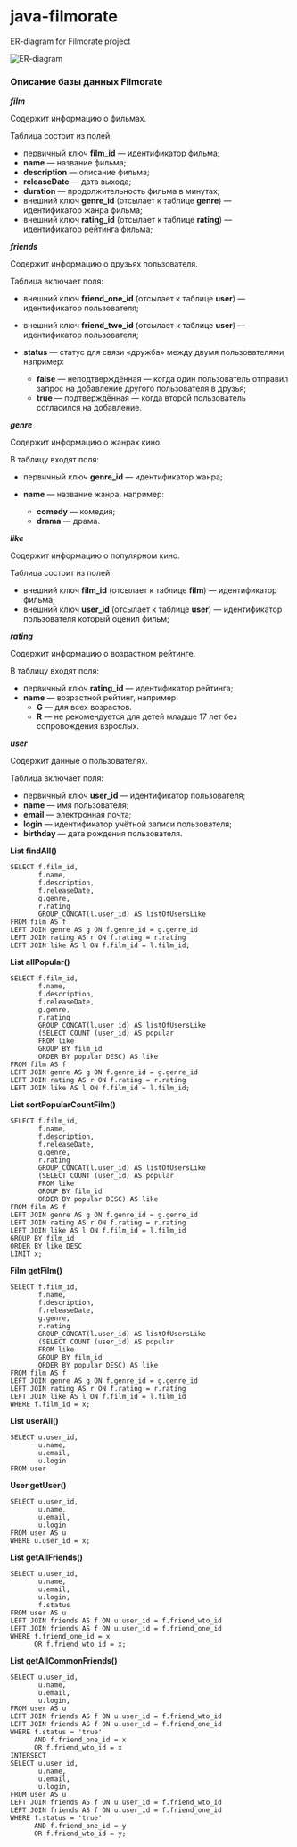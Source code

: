 # java-filmorate
ER-diagram for Filmorate project

![ER-diagram](../java-filmorate/filmorate.jpg)

### Описание базы данных Filmorate

***film***

Содержит информацию о фильмах.

Таблица состоит из полей:

* первичный ключ **film_id** — идентификатор фильма;
* **name** — название фильма;
* **description** — описание фильма;
* **releaseDate** — дата выхода;
* **duration** — продолжительность фильма в минутах;
* внешний ключ **genre_id** (отсылает к таблице **genre**) — идентификатор жанра фильма;
* внешний ключ **rating_id** (отсылает к таблице **rating**) — идентификатор рейтинга фильма;

***friends***

Содержит информацию о друзьях пользователя.

Таблица включает поля:

* внешний ключ **friend_one_id** (отсылает к таблице **user**) — идентификатор пользователя;
* внешний ключ **friend_two_id** (отсылает к таблице **user**) — идентификатор пользователя;
* **status** — статус для связи «дружба» между двумя пользователями, например:

    * **false** — неподтверждённая — когда один пользователь отправил запрос на добавление другого пользователя в друзья;
    * **true** — подтверждённая — когда второй пользователь согласился на добавление.

***genre***

Содержит информацию о жанрах кино.

В таблицу входят поля:

* первичный ключ **genre_id** — идентификатор жанра;
* **name** — название жанра, например:

    * **comedy** — комедия;
    * **drama** — драма.

***like***

Содержит информацию о популярном кино.

Таблица состоит из полей:

* внешний ключ **film_id** (отсылает к таблице **film**) — идентификатор фильма;
* внешний ключ **user_id** (отсылает к таблице **user**) — идентификатор пользователя который оценил фильм;

***rating***

Содержит информацию о возрастном рейтинге.

В таблицу входят поля:

* первичный ключ **rating_id** — идентификатор рейтинга;
* **name** — возрастной рейтинг, например:
  * **G** — для всех возрастов.
  * **R** — не рекомендуется для детей младше 17 лет без сопровождения взрослых.

***user***

Содержит данные о пользователях.

Таблица включает поля:

* первичный ключ **user_id** — идентификатор пользователя;
* **name** — имя пользователя;
* **email** — электронная почта;
* **login** — идентификатор учётной записи пользователя;
* **birthday** — дата рождения пользователя.


**List<Film> findAll()**
```
SELECT f.film_id,
       f.name,
       f.description,
       f.releaseDate,
       g.genre,
       r.rating
       GROUP_CONCAT(l.user_id) AS listOfUsersLike
FROM film AS f
LEFT JOIN genre AS g ON f.genre_id = g.genre_id
LEFT JOIN rating AS r ON f.rating = r.rating
LEFT JOIN like AS l ON f.film_id = l.film_id;
```

**List<Film> allPopular()**
```
SELECT f.film_id,
       f.name,
       f.description,
       f.releaseDate,
       g.genre,
       r.rating
       GROUP_CONCAT(l.user_id) AS listOfUsersLike
       (SELECT COUNT (user_id) AS popular
       FROM like
       GROUP BY film_id
       ORDER BY popular DESC) AS like 
FROM film AS f
LEFT JOIN genre AS g ON f.genre_id = g.genre_id
LEFT JOIN rating AS r ON f.rating = r.rating
LEFT JOIN like AS l ON f.film_id = l.film_id;
```

**List<Film> sortPopularCountFilm()**
```
SELECT f.film_id,
       f.name,
       f.description,
       f.releaseDate,
       g.genre,
       r.rating
       GROUP_CONCAT(l.user_id) AS listOfUsersLike
       (SELECT COUNT (user_id) AS popular
       FROM like
       GROUP BY film_id
       ORDER BY popular DESC) AS like 
FROM film AS f
LEFT JOIN genre AS g ON f.genre_id = g.genre_id
LEFT JOIN rating AS r ON f.rating = r.rating
LEFT JOIN like AS l ON f.film_id = l.film_id
GROUP BY film_id
ORDER BY like DESC
LIMIT x;
```

**Film getFilm()**
```
SELECT f.film_id,
       f.name,
       f.description,
       f.releaseDate,
       g.genre,
       r.rating
       GROUP_CONCAT(l.user_id) AS listOfUsersLike
       (SELECT COUNT (user_id) AS popular
       FROM like
       GROUP BY film_id
       ORDER BY popular DESC) AS like 
FROM film AS f
LEFT JOIN genre AS g ON f.genre_id = g.genre_id
LEFT JOIN rating AS r ON f.rating = r.rating
LEFT JOIN like AS l ON f.film_id = l.film_id
WHERE f.film_id = x;
```

**List<User> userAll()**
```
SELECT u.user_id,
       u.name,
       u.email,
       u.login
FROM user 
```

**User getUser()**
```
SELECT u.user_id,
       u.name,
       u.email,
       u.login
FROM user AS u
WHERE u.user_id = x;
```

**List<User> getAllFriends()**
```
SELECT u.user_id,
       u.name,
       u.email,
       u.login,
       f.status
FROM user AS u
LEFT JOIN friends AS f ON u.user_id = f.friend_wto_id
LEFT JOIN friends AS f ON u.user_id = f.friend_one_id
WHERE f.friend_one_id = x 
      OR f.friend_wto_id = x;
```

**List<User> getAllСommonFriends()**
```
SELECT u.user_id,
       u.name,
       u.email,
       u.login,
FROM user AS u
LEFT JOIN friends AS f ON u.user_id = f.friend_wto_id
LEFT JOIN friends AS f ON u.user_id = f.friend_one_id
WHERE f.status = 'true'
      AND f.friend_one_id = x 
      OR f.friend_wto_id = x
INTERSECT    
SELECT u.user_id,
       u.name,
       u.email,
       u.login,
FROM user AS u
LEFT JOIN friends AS f ON u.user_id = f.friend_wto_id
LEFT JOIN friends AS f ON u.user_id = f.friend_one_id
WHERE f.status = 'true'
      AND f.friend_one_id = y 
      OR f.friend_wto_id = y;
```